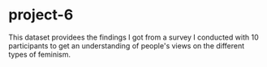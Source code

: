 # project-6
This dataset providees the findings I got from a survey I conducted with 10 participants to get an understanding of people's views on the different types of feminism.
